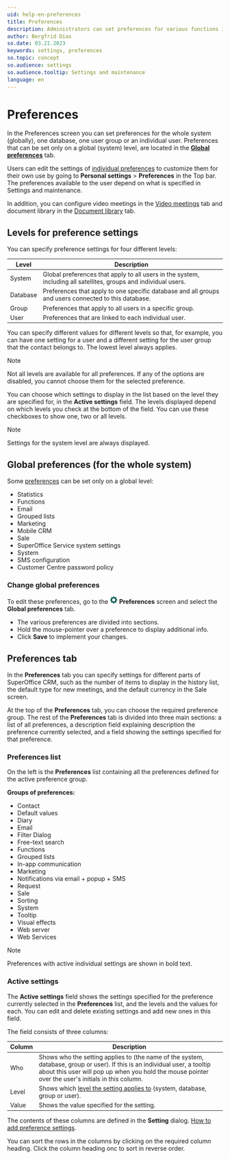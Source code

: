 ```yaml
---
uid: help-en-preferences
title: Preferences
description: Administrators can set preferences for various functions in the system for specific users, user groups, or for the entire SuperOffice CRM (global preferences).
author: Bergfrid Dias
so.date: 03.21.2023
keywords: settings, preferences
so.topic: concept
so.audience: settings
so.audience.tooltip: Settings and maintenance
language: en
---
```


# Preferences

In the Preferences screen you can set preferences for the whole system (globally), one database, one user group or an individual user. Preferences that can be set only on a global (system) level, are located in the **[Global preferences][1]** tab.

Users can edit the settings of [individual preferences][4] to customize them for their own use by going to **Personal settings** > **Preferences** in the Top bar. The preferences available to the user depend on what is specified in Settings and maintenance.

In addition, you can configure video meetings in the [Video meetings][8] tab and document library in the [Document library][9] tab.

## <a id="levels" />Levels for preference settings

You can specify preference settings for four different levels:

| Level | Description |
|---|---|
| System | Global preferences that apply to all users in the system, including all satellites, groups and individual users. |
| Database | Preferences that apply to one specific database and all groups and users connected to this database. |
| Group | Preferences that apply to all users in a specific group. |
| User | Preferences that are linked to each individual user. |

You can specify different values for different levels so that, for example, you can have one setting for a user and a different setting for the user group that the contact belongs to. The lowest level always applies.

> [!NOTE]
> Not all levels are available for all preferences. If any of the options are disabled, you cannot choose them for the selected preference.

You can choose which settings to display in the list based on the level they are specified for, in the **Active settings** field. The levels displayed depend on which levels you check at the bottom of the field. You can use these checkboxes to show one, two or all levels.

> [!NOTE]
> Settings for the system level are always displayed.

## <a id="global" />Global preferences (for the whole system)

Some [preferences][1] can be set only on a global level:

* Statistics
* Functions
* Email
* Grouped lists
* Marketing
* Mobile CRM
* Sale
* SuperOffice Service system settings
* System
* SMS configuration
* Customer Centre password policy

### Change global preferences

To edit these preferences, go to the ![icon][img1] **Preferences** screen and select the **Global preferences** tab.

* The various preferences are divided into sections.
* Hold the mouse-pointer over a preference to display additional info.
* Click **Save** to implement your changes.

## <a id="preferences-tab" />Preferences tab

In the **Preferences** tab you can specify settings for different parts of SuperOffice CRM, such as the number of items to display in the history list, the default type for new meetings, and the default currency in the Sale screen.

At the top of the **Preferences** tab, you can choose the required preference group. The rest of the **Preferences** tab is divided into three main sections: a list of all preferences, a description field explaining description the preference currently selected, and a field showing the settings specified for that preference.

### Preferences list

On the left is the **Preferences** list containing all the preferences defined for the active preference group.

**Groups of preferences:**

* Contact
* Default values
* Diary
* Email
* Filter Dialog
* Free-text search
* Functions
* Grouped lists
* In-app communication
* Marketing
* Notifications via email + popup + SMS
* Request
* Sale
* Sorting
* System
* Tooltip
* Visual effects
* Web server
* Web Services

> [!NOTE]
> Preferences with active individual settings are shown in bold text.

### Active settings

The **Active settings** field shows the settings specified for the preference currently selected in the **Preferences** list, and the levels and the values for each. You can edit and delete existing settings and add new ones in this field.

The field consists of three columns:

| Column | Description |
|---|---|
| Who | Shows who the setting applies to (the name of the system, database, group or user). If this is an individual user, a tooltip about this user will pop up when you hold the mouse pointer over the user's initials in this column. |
| Level | Shows which [level the setting applies to](#levels) (system, database, group or user). |
| Value | Shows the value specified for the setting. |

The contents of these columns are defined in the **Setting** dialog. [How to add preference settings][3].

You can sort the rows in the columns by clicking on the required column heading. Click the column heading onc to sort in reverse order.

<!-- Referenced links -->
[1]: global-preferences/system.md
[3]: update-preferences.md
[4]: update-preferences.md#personal
[8]: video-meetings/index.md
[9]: document-library/index.md

<!-- Referenced images -->
[img1]: ../../../../../common/icons/nav-admin-preferences-active.png
